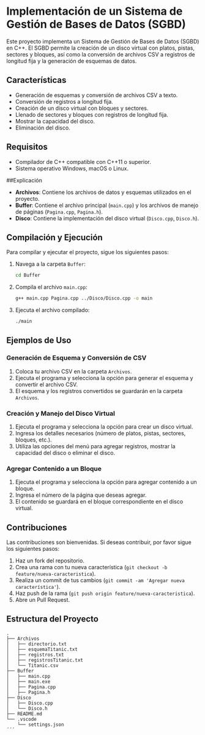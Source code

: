 # Implementación de un Sistema de Gestión de Bases de Datos (SGBD)

Este proyecto implementa un Sistema de Gestión de Bases de Datos (SGBD) en C++. El SGBD permite la creación de un disco virtual con platos, pistas, sectores y bloques, así como la conversión de archivos CSV a registros de longitud fija y la generación de esquemas de datos.

## Características

- Generación de esquemas y conversión de archivos CSV a texto.
- Conversión de registros a longitud fija.
- Creación de un disco virtual con bloques y sectores.
- Llenado de sectores y bloques con registros de longitud fija.
- Mostrar la capacidad del disco.
- Eliminación del disco.

## Requisitos

- Compilador de C++ compatible con C++11 o superior.
- Sistema operativo Windows, macOS o Linux.

##Explicación 

- **Archivos**: Contiene los archivos de datos y esquemas utilizados en el proyecto.
- **Buffer**: Contiene el archivo principal (`main.cpp`) y los archivos de manejo de páginas (`Pagina.cpp`, `Pagina.h`).
- **Disco**: Contiene la implementación del disco virtual (`Disco.cpp`, `Disco.h`).

## Compilación y Ejecución

Para compilar y ejecutar el proyecto, sigue los siguientes pasos:

1. Navega a la carpeta `Buffer`:
    ```sh
    cd Buffer
    ```

2. Compila el archivo `main.cpp`:
    ```sh
    g++ main.cpp Pagina.cpp ../Disco/Disco.cpp -o main
    ```

3. Ejecuta el archivo compilado:
    ```sh
    ./main
    ```

## Ejemplos de Uso

### Generación de Esquema y Conversión de CSV

1. Coloca tu archivo CSV en la carpeta `Archivos`.
2. Ejecuta el programa y selecciona la opción para generar el esquema y convertir el archivo CSV.
3. El esquema y los registros convertidos se guardarán en la carpeta `Archivos`.

### Creación y Manejo del Disco Virtual

1. Ejecuta el programa y selecciona la opción para crear un disco virtual.
2. Ingresa los detalles necesarios (número de platos, pistas, sectores, bloques, etc.).
3. Utiliza las opciones del menú para agregar registros, mostrar la capacidad del disco o eliminar el disco.

### Agregar Contenido a un Bloque

1. Ejecuta el programa y selecciona la opción para agregar contenido a un bloque.
2. Ingresa el número de la página que deseas agregar.
3. El contenido se guardará en el bloque correspondiente en el disco virtual.

## Contribuciones

Las contribuciones son bienvenidas. Si deseas contribuir, por favor sigue los siguientes pasos:

1. Haz un fork del repositorio.
2. Crea una rama con tu nueva característica (`git checkout -b feature/nueva-caracteristica`).
3. Realiza un commit de tus cambios (`git commit -am 'Agregar nueva característica'`).
4. Haz push de la rama (`git push origin feature/nueva-caracteristica`).
5. Abre un Pull Request.

## Estructura del Proyecto

```plaintext
.
├── Archivos
│   ├── directorio.txt
│   ├── esquemaTitanic.txt
│   ├── registros.txt
│   ├── registrosTitanic.txt
│   └── Titanic.csv
├── Buffer
│   ├── main.cpp
│   ├── main.exe
│   ├── Pagina.cpp
│   ├── Pagina.h
├── Disco
│   ├── Disco.cpp
│   └── Disco.h
├── README.md
└── .vscode
    └── settings.json
´´´